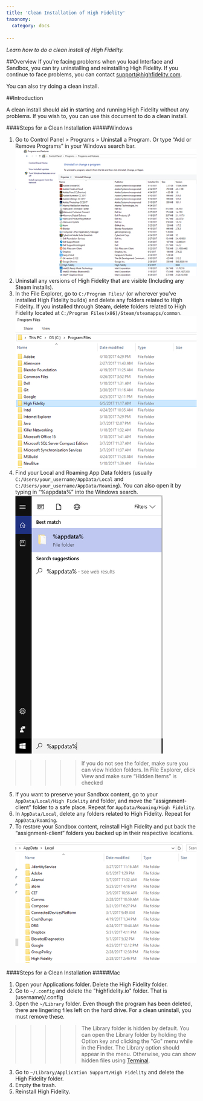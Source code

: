 ```yaml
---
title: 'Clean Installation of High Fidelity'
taxonomy:
  category: docs

---
```


*Learn how to do a clean install of High Fidelity.*

##Overview
If you're facing problems when you load Interface and Sandbox, you can try uninstalling and reinstalling High Fidelity. If you continue to face problems, you can contact support@highfidelity.com.

You can also try doing a clean install.



##Introduction

A clean install should aid in starting and running High Fidelity without any problems. If you wish to, you can use this document to do a clean install.


####Steps for a Clean Installation
#####Windows

1. Go to Control Panel > Programs > Uninstall a Program. Or type “Add or Remove Programs” in your Windows search bar. ![](control-panel.png)
2. Uninstall any versions of High Fidelity that are visible (Including any Steam installs).
3. In the File Explorer, go to ```C:/Program Files/```  (or wherever you’ve installed High Fidelity builds) and delete any folders related to High Fidelity. If you installed through Steam, delete folders related to High Fidelity located at ```C:/Program Files(x86)/Steam/steamapps/common```. ![](program-files.png)
4. Find your Local and Roaming App Data folders (usually ```C:/Users/your_username/AppData/Local```  and  ```C:/Users/your_username/AppData/Roaming```). You can also open it by typing in “%appdata%” into the Windows search.![](appdata.png)
>>>>>If you do not see the folder, make sure you can view hidden folders. In File Explorer, click View and make sure “Hidden Items” is checked
5. If you want to preserve your Sandbox content, go to your ```AppData/Local/High Fidelity``` and folder, and move the “assignment-client” folder to a safe place. Repeat for ```AppData/Roaming/High Fidelity```.
6. In ```AppData/Local```, delete any folders related to High Fidelity. Repeat for ```AppData/Roaming```.
7. To restore your Sandbox content, reinstall High Fidelity and put back the “assignment-client” folders you backed up in their respective locations. ![](appdata-local.png)

####Steps for a Clean Installation
#####Mac

1. Open your Applications folder. Delete the High Fidelity folder.
2. Go to ```~/.config``` and delete the "highfidelity.io" folder. That is (username)/.config
2. Open the ```~/Library``` folder. Even though the program has been deleted, there are lingering files left on the hard drive. For a clean uninstall, you must remove these. 
>>>>>The Library folder is hidden by default. You can open the Library folder by holding the Option key and clicking the "Go" menu while in the Finder. The Library option should appear in the menu. Otherwise, you can show hidden files using [Terminal](http://www.macworld.co.uk/how-to/mac-software/how-show-hidden-files-library-folder-mac-3520878/).
3. Go to ```~/Library/Application Support/High Fidelity``` and delete the High Fidelity folder.
4. Empty the trash.
5. Reinstall High Fidelity.
